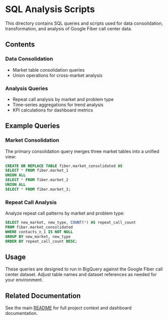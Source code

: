 # SQL Analysis Scripts

This directory contains SQL queries and scripts used for data consolidation, transformation, and analysis of Google Fiber call center data.

## Contents

### Data Consolidation
- Market table consolidation queries
- Union operations for cross-market analysis

### Analysis Queries
- Repeat call analysis by market and problem type
- Time-series aggregations for trend analysis
- KPI calculations for dashboard metrics

## Example Queries

### Market Consolidation
The primary consolidation query merges three market tables into a unified view:

```sql
CREATE OR REPLACE TABLE fiber.market_consolidated AS
SELECT * FROM fiber.market_1
UNION ALL
SELECT * FROM fiber.market_2
UNION ALL
SELECT * FROM fiber.market_3;
```

### Repeat Call Analysis
Analyze repeat call patterns by market and problem type:

```sql
SELECT new_market, new_type, COUNT(*) AS repeat_call_count
FROM fiber.market_consolidated
WHERE contacts_n_1 IS NOT NULL
GROUP BY new_market, new_type
ORDER BY repeat_call_count DESC;
```

## Usage

These queries are designed to run in BigQuery against the Google Fiber call center dataset. Adjust table names and dataset references as needed for your environment.

## Related Documentation

See the main [README](../README.md) for full project context and dashboard documentation.
